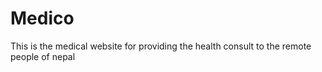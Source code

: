 # Medico
This is the medical website for providing the health consult to  the remote people of nepal 
